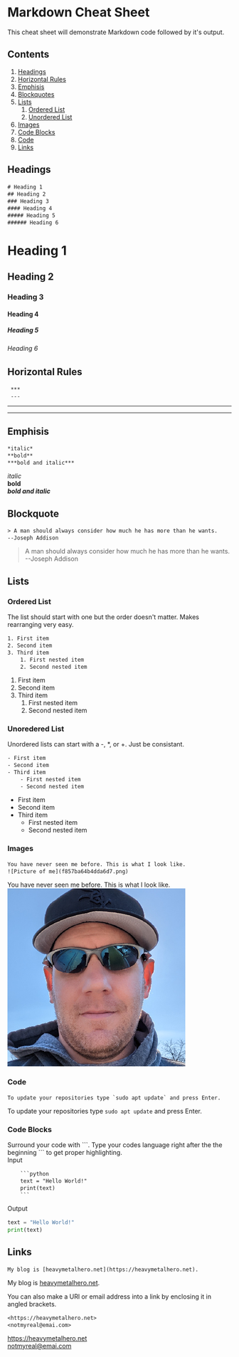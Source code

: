 # Markdown Cheat Sheet

This cheat sheet will demonstrate Markdown code followed by it's output.

## Contents
1. [Headings](#headings)
8. [Horizontal Rules](#horizontal-rules)
2. [Emphisis](#emphisis)
3. [Blockquotes](#blockquote)
4. [Lists](#lists)
    1. [Ordered List](#ordered-list)
    2. [Unordered List](#unoredered-list)
5. [Images](#images)
6. [Code Blocks](#code-blocks)
7. [Code](#code)
9. [Links](#links)

## Headings
```
# Heading 1
## Heading 2
### Heading 3
#### Heading 4
##### Heading 5
###### Heading 6
```

# Heading 1
## Heading 2
### Heading 3
#### Heading 4
##### Heading 5
###### Heading 6

## Horizontal Rules
```
 *** 
 ---
```
 *** 
 ---

## Emphisis
```
*italic*
**bold**
***bold and italic***
```
*italic*  
**bold**  
***bold and italic***

## Blockquote
```
> A man should always consider how much he has more than he wants.  
--Joseph Addison
```
> A man should always consider how much he has more than he wants.  
--Joseph Addison

## Lists
### Ordered List
The list should start with one but the order doesn't matter. Makes rearranging very easy.
```
1. First item
2. Second item
3. Third item
    1. First nested item
    2. Second nested item
```
1. First item
2. Second item
3. Third item
    1. First nested item
    2. Second nested item

### Unoredered List
Unordered lists can start with a -, *, or +. Just be consistant.
```
- First item
- Second item
- Third item
    - First nested item
    - Second nested item
```
- First item
- Second item
- Third item
    - First nested item
    - Second nested item

### Images
```
You have never seen me before. This is what I look like.
![Picture of me](f857ba64b4dda6d7.png)
```
You have never seen me before. This is what I look like.  
![Picture of me](f857ba64b4dda6d7.png)

### Code
```
To update your repositories type `sudo apt update` and press Enter.
```
To update your repositories type `sudo apt update` and press Enter.

### Code Blocks
Surround your code with \`\`\`. Type your codes language right after the the beginning \`\`\`  to get proper highlighting.  
Input  
```
    ```python
    text = "Hello World!"
    print(text)
    ```
```

Output
```python
text = "Hello World!"
print(text)
```

## Links
```
My blog is [heavymetalhero.net](https://heavymetalhero.net).
```
My blog is [heavymetalhero.net](https://heavymetalhero.net).

You can also make a URl or email address into a link by enclosing it in angled brackets.  

```
<https://heavymetalhero.net>  
<notmyreal@emai.com>
```

<https://heavymetalhero.net>  
<notmyreal@emai.com>
